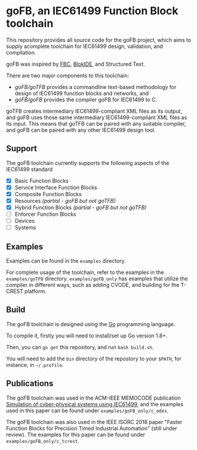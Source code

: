 # goFB, an IEC61499 Function Block toolchain

This repository provides all source code for the goFB project, which aims to supply acomplete toolchain for IEC61499 design, validation, and compilation.

goFB was inspired by [FBC](https://www.researchgate.net/publication/224453746_Efficient_implementation_of_IEC_61499_function_blocks), [BlokIDE](http://timeme.io), and Structured Text.

There are two major components to this toolchain:
* *goFB/goTFB* provides a commandline text-based methodology for design of IEC61499 function blocks and networks, and
* *goFB/goFB* provides the compiler goFB for IEC61499 to C.

goTFB creates intermediary IEC61499-compliant XML files as its output, and goFB uses those same intermediary IEC61499-compliant XML files as its input.
This means that goTFB can be paired with any suitable compiler, and goFB can be paired with any other IEC61499 design tool.

## Support

The goFB toolchain currently supports the following aspects of the IEC61499 standard
- [x] Basic Function Blocks
- [x] Service Interface Function Blocks
- [x] Composite Function Blocks
- [x] Resources *(partial - goFB but not goTFB)*
- [x] Hybrid Function Blocks *(partial - goFB but not goTFB)*
- [ ] Enforcer Function Blocks
- [ ] Devices 
- [ ] Systems

## Examples

Examples can be found in the `examples` directory. 

For complete usage of the toolchain, refer to the examples in the `examples/goTFB` directory. `examples/goFB_only` has examples that utilize the compiler in different ways, such as adding CVODE, and building for the T-CREST platform.

## Build

The goFB toolchain is designed using the [Go](https://golang.org) programming language. 

To compile it, firstly you will need to install/set up Go version 1.8+.

Then, you can `go get` this repository, and run `bash build.sh`.

You will need to add the `bin` directory of the repostory to your `$PATH`, for instance, in `~/.profile`.

## Publications

The goFB toolchain was used in the ACM-IEEE MEMOCODE publication [Simulation of cyber-physical systems using IEC61499](https://dl.acm.org/citation.cfm?id=3127052), and the examples used in this paper can be found under `examples/goFB_only/c_odes`.

The goFB toolchain was also used in the IEEE ISORC 2018 paper "Faster Function Blocks for Precision Timed Industrial Automation" (still under review). The examples for this paper can be found under `examples/goFB_only/c_tcrest`.

